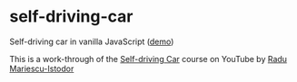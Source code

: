 # self-driving-car

Self-driving car in vanilla JavaScript ([demo](https://kevinfjbecker.github.io/self-driving-car/))

This is a work-through of the [Self-driving Car](https://www.youtube.com/watch?v=NkI9ia2cLhc&list=PLB0Tybl0UNfYoJE7ZwsBQoDIG4YN9ptyY) course on YouTube by [Radu Mariescu-Istodor](https://www.youtube.com/@Radu)
